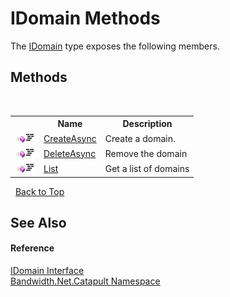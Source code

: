 ﻿# IDomain Methods
 

The <a href ="T_Bandwidth_Net_Catapult_IDomain.md">IDomain</a> type exposes the following members.


## Methods
&nbsp;<table><tr><th></th><th>Name</th><th>Description</th></tr><tr><td>![Public method](media/pubmethod.gif "Public method")![Code example](media/CodeExample.png "Code example")</td><td><a href ="M_Bandwidth_Net_Catapult_IDomain_CreateAsync.md">CreateAsync</a></td><td>
Create a domain.</td></tr><tr><td>![Public method](media/pubmethod.gif "Public method")![Code example](media/CodeExample.png "Code example")</td><td><a href ="M_Bandwidth_Net_Catapult_IDomain_DeleteAsync.md">DeleteAsync</a></td><td>
Remove the domain</td></tr><tr><td>![Public method](media/pubmethod.gif "Public method")![Code example](media/CodeExample.png "Code example")</td><td><a href ="M_Bandwidth_Net_Catapult_IDomain_List.md">List</a></td><td>
Get a list of domains</td></tr></table>&nbsp;
<a href="#idomain-methods">Back to Top</a>

## See Also


#### Reference
<a href ="T_Bandwidth_Net_Catapult_IDomain.md">IDomain Interface</a><br /><a href ="N_Bandwidth_Net_Catapult.md">Bandwidth.Net.Catapult Namespace</a><br />